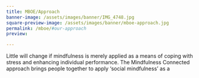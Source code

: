 ```yaml
---
title: MBOE/Approach
banner-image: /assets/images/banner/IMG_4748.jpg
square-preview-image: /assets/images/banner/mboe-approach.jpg
permalink: /mboe/#our-approach
preview: 

---
```


Little will change if mindfulness is merely applied as a means of coping with stress and enhancing individual performance. The Mindfulness Connected approach brings people together to apply ‘social mindfulness’ as a